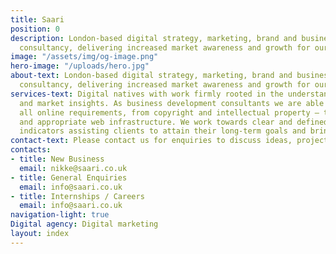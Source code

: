 ```yaml
---
title: Saari
position: 0
description: London-based digital strategy, marketing, brand and business development
  consultancy, delivering increased market awareness and growth for our clients.
image: "/assets/img/og-image.png"
hero-image: "/uploads/hero.jpg"
about-text: London-based digital strategy, marketing, brand and business development
  consultancy, delivering increased market awareness and growth for our clients.
services-text: Digital natives with work firmly rooted in the understanding of data
  and market insights. As business development consultants we are able to advise on
  all online requirements, from copyright and intellectual property — to communications
  and appropriate web infrastructure. We work towards clear and defined key performance
  indicators assisting clients to attain their long-term goals and bring real value.
contact-text: Please contact us for enquiries to discuss ideas, projects or collaborations.
contacts:
- title: New Business
  email: nikke@saari.co.uk
- title: General Enquiries
  email: info@saari.co.uk
- title: Internships / Careers
  email: info@saari.co.uk
navigation-light: true
Digital agency: Digital marketing
layout: index
---
```


